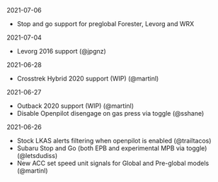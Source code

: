 2021-07-06
- Stop and go support for preglobal Forester, Levorg and WRX

2021-07-04
- Levorg 2016 support (@jpgnz)

2021-06-28
- Crosstrek Hybrid 2020 support (WIP) (@martinl)

2021-06-27
- Outback 2020 support (WIP) (@martinl)
- Disable Openpilot disengage on gas press via toggle (@sshane)

2021-06-26
- Stock LKAS alerts filtering when openpilot is enabled (@trailtacos)
- Subaru Stop and Go (both EPB and experimental MPB via toggle) (@letsdudiss)
- New ACC set speed unit signals for Global and Pre-global models (@martinl)
